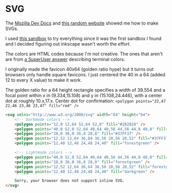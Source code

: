 # SVG
The [Mozilla Dev Docs](https://developer.mozilla.org/en-US/docs/Web/SVG/Tutorial/Getting_Started) and [this random website](http://thenewcode.com/28/Making-And-Deploying-SVG-Favicons) showed me how to make SVGs.

I used [this sandbox](https://www.w3schools.com/graphics/tryit.asp?filename=trysvg_myfirst) to try everything since it was the first sandbox I found and I decided figuring out inkscape wasn't worth the effort.

The colors are HTML codes because I'm not creative. The ones that aren't are from [a SuperUser answer](https://superuser.com/a/1206781/809706) describing terminal colors.

I originally made the favicon 40x64 (golden ratio hype) but it turns out browsers only handle square favicons.
I just centered the 40 in a 64 (added 12 to every X value) to make it work.

The golden ratio for a 64 height rectangle specifies a width of 39.554 and a focal point within x in (9.334,15.108) and y in (15.108,24.446), with a center dot at roughly 10.x,17.x.
Center dot for confirmation: `<polygon points="22,47 22,46 23,46 23,47" fill="red" />`

```html
<svg xmlns="http://www.w3.org/2000/svg" width="64" height="64">
	<!-- Darkmode colors -->
	<polygon points="12,0 12,64 52,64 52,0" fill="#282828" />
	<polygon points="40,0 52,0 52,64 40,64 40,56 44,56 44,8 40,8" fill="forestgreen" />
	<polygon points="28,0 36,0 36,8 28,8" fill="#37FF37" />
	<polygon points="12,52 12,64 36,64 36,56 20,56 20,52" fill="#37FF37" />
	<polygon points="12,40 12,48 24,48 24,40" fill="forestgreen" />

	<!-- Lightmode colors -->
	<polygon points="40,0 52,0 52,64 40,64 40,56 44,56 44,8 40,8" fill="darkgreen" />
	<polygon points="28,0 36,0 36,8 28,8" fill="forestgreen" />
	<polygon points="12,52 12,64 36,64 36,56 20,56 20,52" fill="forestgreen" />
	<polygon points="12,40 12,48 24,48 24,40" fill="darkgreen" />

	Sorry, your browser does not support inline SVG.
</svg>
```
